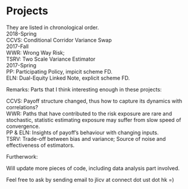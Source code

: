 # Projects
They are listed in chronological order.<br> 
2018-Spring<br> 
CCVS: Conditional Corridor Variance Swap <br> 
2017-Fall <br> 
WWR: Wrong Way Risk;<br> 
TSRV: Two Scale Variance Estimator<br> 
2017-Spring<br> 
PP: Participating Policy, impicit scheme FD.<br> 
ELN: Dual-Equity Linked Note, explicit scheme FD.<br> 

Remarks:
Parts that I think interesting enough in these projects:

CCVS: Payoff structure changed, thus how to capture its dynamics with correlations?<br>
WWR: Paths that have contributed to the risk exposure are rare and stochastic, statistic estimating exposure may suffer from slow speed of convergence. <br>
PP & ELN: Insights of payoff’s behaviour with changing inputs. <br>
TSRV: Trade-off between bias and variance; Source of noise and effectiveness of estimators.<br>

Furtherwork:

Will update more pieces of code, including data analysis part involved. 

Feel free to ask by sending email to jlicv at connect dot ust dot hk  =) 
